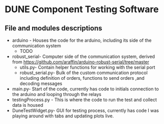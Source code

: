 # DUNE Component Testing Software

## File and modules descriptions

* arduino - Houses the code for the arduino, including its side of the communication system
  * TODO
* robust_serial- Computer side of the communication system, derived from https://github.com/araffin/arduino-robust-serial/tree/master
  * utils.py- Contain helper functions for working with the serial port
  * robust_serial.py- Bulk of the custom communication protocol including definition of orders, functions to send orders ,and 
  decoding messages
* main.py- Start of the code, currently has code to initials connection to the arduino and looping through the relays 
* testingProcess.py - This is where the code to run the test and collect data is housed
* DuneTestWidget.py- GUI for testing process, currently has code I was playing around with tabs and updating plots live.
  